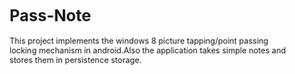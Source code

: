 Pass-Note
=========

This project implements the windows 8 picture tapping/point passing locking mechanism in android.Also the application takes simple notes and stores them in persistence storage.

